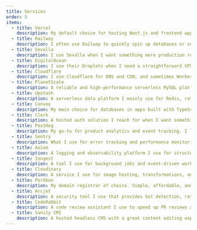 ```yaml
---
title: Services
order: 5
items:
  - title: Vercel
    description: My default choice for hosting Next.js and frontend apps. Git integration with preview deployments makes it easy to test and share changes, and rollbacks are seamless. It’s affordable if you manage it well, with spending limits, a built-in firewall, and attack challenge mode for protection. Fluid Compute has lowered costs, reduced cold starts, and improved performance.
  - title: Railway
    description: I often use Railway to quickly spin up databases or servers for development. It’s much easier than managing a VPS yourself, since it handles the setup and hosting for you while still giving the flexibility of running containers.
  - title: Sevalla
    description: I use Sevalla when I want something more production ready than Railway. It is like Vercel for VPS because it handles setup, Git integration with previews, networking, and even Cloudflare integration while still giving the flexibility of a full server.
  - title: DigitalOcean
    description: I use their Droplets when I need a straightforward VPS. Simple, affordable, and reliable.
  - title: Cloudflare
    description: I use Cloudflare for DNS and CDN, and sometimes Workers.
  - title: PlanetScale
    description: A reliable and high‑performance serverless MySQL platform built on Vitess, the same technology that powers YouTube. I especially like the branching feature for development and testing, as well as non‑blocking schema changes that make migrations easier.
  - title: Upstash
    description: A serverless data platform I mainly use for Redis, rate limiting, workflow, and search. It’s fast, pay‑as‑you‑go, and easy to integrate into modern React apps without managing infrastructure.
  - title: Convex
    description: My main choice for databases in apps built with TypeScript. Convex provides a real-time backend with tRPC like type safety. It is transactional by design and also supports actions and file storage. It is hosted on PlanetScale so it has excellent performance and reliability, and it is built by the same team that created Dropbox.
  - title: Clerk
    description: A hosted auth solution I reach for when I want something full-featured and easy to integrate.
  - title: PostHog
    description: My go-to for product analytics and event tracking. I like that it’s open source and self-hostable.
  - title: Sentry
    description: What I use for error tracking and performance monitoring. It’s reliable and easy to integrate.
  - title: Axiom
    description: A logging and observability platform I use for structured logs and metrics.
  - title: Inngest
    description: A tool I use for background jobs and event-driven workflows. Makes async tasks much easier.
  - title: Cloudinary
    description: A service I use for image hosting, transformations, and delivery.
  - title: Porkbun
    description: My domain registrar of choice. Simple, affordable, and reliable.
  - title: Arcjet
    description: A security tool I use that provides bot detection, rate limiting, email validation, attack protection, and data redaction.
  - title: CodeRabbit
    description: A code review assistant I use to speed up PR reviews and catch issues early.
  - title: Sanity CMS
    description: A hosted headless CMS with a great content editing experience. I like it for projects where I want an easy-to-use studio for non-developers, and it provides a flexible API for pulling content into apps.
---
```

